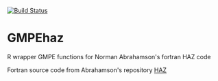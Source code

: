 [![Build Status](https://travis-ci.org/personlin/GMPEhaz.svg?branch=master)](https://travis-ci.org/personlin/GMPEhaz)

# GMPEhaz
R wrapper GMPE functions for Norman Abrahamson's fortran HAZ code

Fortran source code from Abrahamson's repository [HAZ](https://github.com/abrahamson/HAZ)
